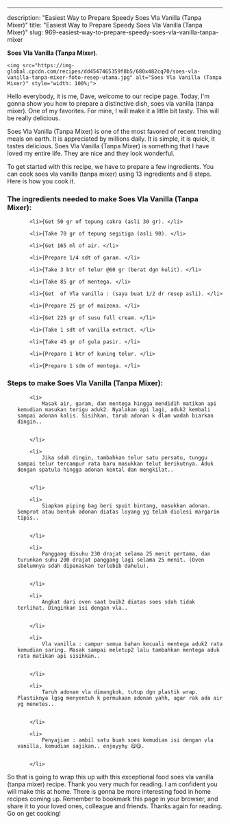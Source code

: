 ---
description: "Easiest Way to Prepare Speedy Soes Vla Vanilla (Tanpa Mixer)"
title: "Easiest Way to Prepare Speedy Soes Vla Vanilla (Tanpa Mixer)"
slug: 969-easiest-way-to-prepare-speedy-soes-vla-vanilla-tanpa-mixer

<p>
	<strong>Soes Vla Vanilla (Tanpa Mixer)</strong>. 
	
</p>
<p>
	
	<img src="https://img-global.cpcdn.com/recipes/dd4547465359f8b5/680x482cq70/soes-vla-vanilla-tanpa-mixer-foto-resep-utama.jpg" alt="Soes Vla Vanilla (Tanpa Mixer)" style="width: 100%;">
	
	
</p>
<p>
	Hello everybody, it is me, Dave, welcome to our recipe page. Today, I'm gonna show you how to prepare a distinctive dish, soes vla vanilla (tanpa mixer). One of my favorites. For mine, I will make it a little bit tasty. This will be really delicious.
</p>
	
<p>
	
</p>
<p>
	Soes Vla Vanilla (Tanpa Mixer) is one of the most favored of recent trending meals on earth. It is appreciated by millions daily. It is simple, it is quick, it tastes delicious. Soes Vla Vanilla (Tanpa Mixer) is something that I have loved my entire life. They are nice and they look wonderful.
</p>

<p>
To get started with this recipe, we have to prepare a few ingredients. You can cook soes vla vanilla (tanpa mixer) using 13 ingredients and 8 steps. Here is how you cook it.
</p>

<h3>The ingredients needed to make Soes Vla Vanilla (Tanpa Mixer):</h3>

<ol>
	
		<li>{Get 50 gr of tepung cakra (asli 30 gr). </li>
	
		<li>{Take 70 gr of tepung segitiga (asli 90). </li>
	
		<li>{Get 165 ml of air. </li>
	
		<li>{Prepare 1/4 sdt of garam. </li>
	
		<li>{Take 3 btr of telur @60 gr (berat dgn kulit). </li>
	
		<li>{Take 85 gr of mentega. </li>
	
		<li>{Get  of Vla vanilla : (saya buat 1/2 dr resep asli). </li>
	
		<li>{Prepare 25 gr of maizena. </li>
	
		<li>{Get 225 gr of susu full cream. </li>
	
		<li>{Take 1 sdt of vanilla extract. </li>
	
		<li>{Take 45 gr of gula pasir. </li>
	
		<li>{Prepare 1 btr of kuning telur. </li>
	
		<li>{Prepare 1 sdm of mentega. </li>
	
</ol>
<p>
	
</p>

<h3>Steps to make Soes Vla Vanilla (Tanpa Mixer):</h3>

<ol>
	
		<li>
			Masak air, garam, dan mentega hingga mendidih matikan api kemudian masukan terigu aduk2. Nyalakan api lagi, aduk2 kembali sampai adonan kalis. Sisihkan, tarub adonan k dlam wadah biarkan dingin..
			
			
		</li>
	
		<li>
			Jika sdah dingin, tambahkan telur satu persatu, tunggu sampai telur tercampur rata baru masukkan telut berikutnya. Aduk dengan spatula hingga adonan kental dan mengkilat..
			
			
		</li>
	
		<li>
			Siapkan piping bag beri spuit bintang, masukkan adonan. Semprot atau bentuk adonan diatas loyang yg telah diolesi margarin tipis..
			
			
		</li>
	
		<li>
			Panggang disuhu 230 drajat selama 25 menit pertama, dan turunkan suhu 200 drajat panggang lagi selama 25 menit. (Oven sbelumnya sdah dipanaskan terlebib dahulu).
			
			
		</li>
	
		<li>
			Angkat dari oven saat buih2 diatas soes sdah tidak terlihat. Dinginkan isi dengan vla..
			
			
		</li>
	
		<li>
			Vla vanilla : campur semua bahan kecuali mentega aduk2 rata kemudian saring. Masak sampai meletup2 lalu tambahkan mentega aduk rata matikan api sisihkan..
			
			
		</li>
	
		<li>
			Taruh adonan vla dimangkok, tutup dgn plastik wrap. Plastiknya lgsg menyentuh k permukaan adonan yahh, agar rak ada air yg menetes..
			
			
		</li>
	
		<li>
			Penyajian : ambil satu buah soes kemudian isi dengan vla vanilla, kemudian sajikan.. enjoyyhy 😋😋.
			
			
		</li>
	
</ol>

<p>
	
</p>

<p>
	So that is going to wrap this up with this exceptional food soes vla vanilla (tanpa mixer) recipe. Thank you very much for reading. I am confident you will make this at home. There is gonna be more interesting food in home recipes coming up. Remember to bookmark this page in your browser, and share it to your loved ones, colleague and friends. Thanks again for reading. Go on get cooking!
</p>
